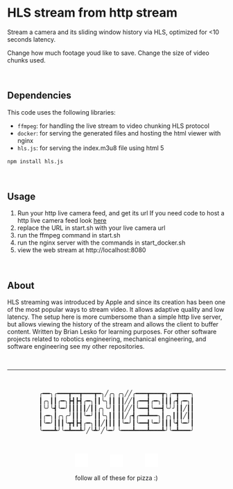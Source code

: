 
# HLS stream from http stream

Stream a camera and its sliding window history via HLS, optimized for <10 seconds latency.

Change how much footage youd like to save. Change the size of video chunks used.

&nbsp;

## Dependencies

This code uses the following libraries:
- `ffmpeg`: for handling the live stream to video chunking HLS protocol
- `docker`: for serving the generated files and hosting the html viewer with nginx
- `hls.js`: for serving the index.m3u8 file using html 5
```bash
npm install hls.js
```

&nbsp;

## Usage
1. Run your http live camera feed, and get its url
    If you need code to host a http live camera feed look [here](https://github.com/BrianLesko/http-camera-server-python)
2. replace the URL in start.sh with your live camera url
3. run the ffmpeg command in start.sh
4. run the nginx server with the commands in start_docker.sh
5. view the web stream at http://localhost:8080

&nbsp;

## About

HLS streaming was introduced by Apple and since its creation has been one of the most popular ways to stream video. It allows adaptive quality and low latency. The setup here is more cumbersome than a simple http live server, but allows viewing the history of the stream and allows the client to buffer content. Written by Brian Lesko for learning purposes. For other software projects related to robotics engineering, mechanical engineering, and software engineering see my other repositories. 

&nbsp;

<hr>

&nbsp;

<div align="center">



╭━━╮╭━━━┳━━┳━━━┳━╮╱╭╮        ╭╮╱╱╭━━━┳━━━┳╮╭━┳━━━╮
┃╭╮┃┃╭━╮┣┫┣┫╭━╮┃┃╰╮┃┃        ┃┃╱╱┃╭━━┫╭━╮┃┃┃╭┫╭━╮┃
┃╰╯╰┫╰━╯┃┃┃┃┃╱┃┃╭╮╰╯┃        ┃┃╱╱┃╰━━┫╰━━┫╰╯╯┃┃╱┃┃
┃╭━╮┃╭╮╭╯┃┃┃╰━╯┃┃╰╮┃┃        ┃┃╱╭┫╭━━┻━━╮┃╭╮┃┃┃╱┃┃
┃╰━╯┃┃┃╰┳┫┣┫╭━╮┃┃╱┃┃┃        ┃╰━╯┃╰━━┫╰━╯┃┃┃╰┫╰━╯┃
╰━━━┻╯╰━┻━━┻╯╱╰┻╯╱╰━╯        ╰━━━┻━━━┻━━━┻╯╰━┻━━━╯
  


&nbsp;


<a href="https://twitter.com/BrianJosephLeko"><img src="https://raw.githubusercontent.com/BrianLesko/BrianLesko/f7be693250033b9d28c2224c9c1042bb6859bfe9/.socials/svg-white/x-logo-white.svg" width="30" alt="X Logo"></a> &nbsp; &nbsp; &nbsp; &nbsp; &nbsp; &nbsp; <a href="https://github.com/BrianLesko"><img src="https://raw.githubusercontent.com/BrianLesko/BrianLesko/f7be693250033b9d28c2224c9c1042bb6859bfe9/.socials/svg-white/github-mark-white.svg" width="30" alt="GitHub"></a> &nbsp; &nbsp; &nbsp; &nbsp; &nbsp; &nbsp; <a href="https://www.linkedin.com/in/brianlesko/"><img src="https://raw.githubusercontent.com/BrianLesko/BrianLesko/f7be693250033b9d28c2224c9c1042bb6859bfe9/.socials/svg-white/linkedin-icon-white.svg" width="30" alt="LinkedIn"></a>

follow all of these for pizza :)

</div>


&nbsp;


